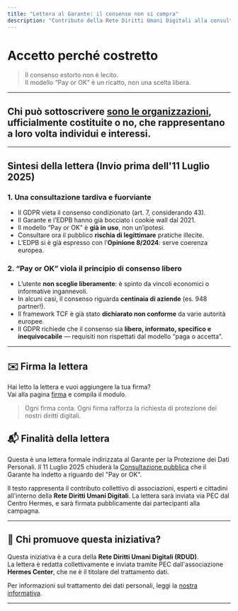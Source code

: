 ```yaml
---
title: "Lettera al Garante: il consenso non si compra"
description: "Contributo della Rete Diritti Umani Digitali alla consultazione pubblica del Garante Privacy"
---
```


# Accetto perché costretto  

> Il consenso estorto non è lecito.  
> Il modello “Pay or OK” è un ricatto, non una scelta libera.

---


## Chi può sottoscrivere <u>sono le organizzazioni</u>, ufficialmente costituite o no, che rappresentano a loro volta individui e interessi.

---

## Sintesi della lettera (Invio prima dell'11 Luglio 2025)

### 1. Una consultazione tardiva e fuorviante

- Il GDPR vieta il consenso condizionato (art. 7, considerando 43).
- Il Garante e l’EDPB hanno già bocciato i cookie wall dal 2021.
- Il modello “Pay or OK” è **già in uso**, non un’ipotesi.
- Consultare ora il pubblico **rischia di legittimare** pratiche illecite.
- L’EDPB si è già espresso con l’**Opinione 8/2024**: serve coerenza europea.

### 2. “Pay or OK” viola il principio di consenso libero

- L’utente **non sceglie liberamente**: è spinto da vincoli economici o informative ingannevoli.
- In alcuni casi, il consenso riguarda **centinaia di aziende** (es. 948 partner!).
- Il framework TCF è già stato **dichiarato non conforme** da varie autorità europee.
- Il GDPR richiede che il consenso sia **libero, informato, specifico e inequivocabile** — requisiti non rispettati dal modello “paga o accetta”.

---

## ✉️ Firma la lettera

Hai letto la lettera e vuoi aggiungere la tua firma?  
Vai alla pagina [firma](/firma) e compila il modulo.

> Ogni firma conta. Ogni firma rafforza la richiesta di protezione dei nostri diritti digitali.

## 📬 Finalità della lettera

Questa è una lettera formale indirizzata al Garante per la Protezione dei Dati Personali. Il 11 Luglio 2025 chiuderà la [Consultazione pubblica](https://www.garanteprivacy.it/web/guest/home/docweb/-/docweb-display/docweb/10127186) che il Garante ha indetto a riguardo del "Pay or OK".

Il testo rappresenta il contributo collettivo di associazioni, esperti e cittadini all'interno della **Rete Diritti Umani Digitali**. La lettera sarà inviata via PEC dal Centro Hermes, e sarà firmata pubblicamente dai partecipanti alla campagna.

---

## 🧩 Chi promuove questa iniziativa?

Questa iniziativa è a cura della **Rete Diritti Umani Digitali (RDUD)**.  
La lettera è redatta collettivamente e inviata tramite PEC dall'associazione **Hermes Center**, che ne è il titolare del trattamento dati.

Per informazioni sul trattamento dei dati personali, leggi la [nostra informativa](/trattamento-dati/).

---


